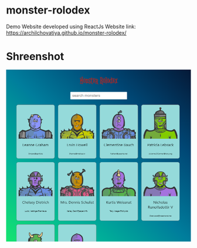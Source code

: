 # monster-rolodex
Demo Website developed using ReactJs
Website link: https://archilchovatiya.github.io/monster-rolodex/

# Shreenshot
![](SS.png)
